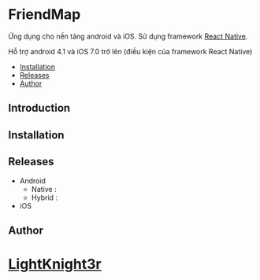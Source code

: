 # FriendMap

Ứng dụng cho nền tảng android và iOS. Sử dụng framework [React Native](https://facebook.github.io/react-native/).

Hỗ trợ android 4.1 và iOS 7.0 trở lên (điều kiện của framework React Native)

- [Installation](#Installation)
- [Releases](#Releases)
- [Author](#Author)

## Introduction

## Installation

## Releases
* Android
  * Native :
  * Hybrid :
* iOS

## Author
# [LightKnight3r](https://github.com/LightKnight3r)
